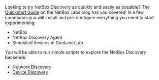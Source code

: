 Looking to try NetBox Discovery as quickly and easily as possible? The [Quickstart Guide](https://netboxlabs.com/blog/netbox-discovery-quickstart-guide/) on the NetBox Labs blog has you covered! In a few commands you will install and pre-configure everything you need to start experimenting:

- NetBox
- NetBox Discovery Agent
- Simulated devices in ContainerLab

You will be able to run simple scripts to explore the NetBox Discovery backends: 

- [Network Discovery](../agent/network_discovery.md)
- [Device Discovery](../agent/device_discovery.md)
